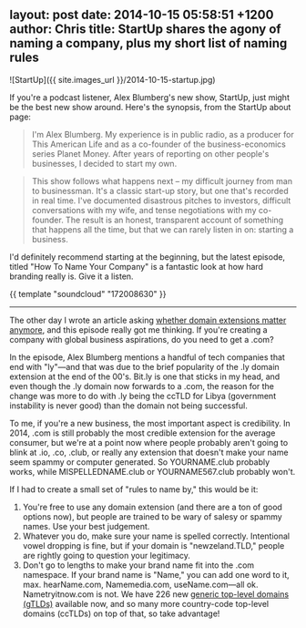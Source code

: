 layout: post
date: 2014-10-15 05:58:51 +1200
author: Chris
title: StartUp shares the agony of naming a company, plus my short list of naming rules
----

<!-- excerpt -->

![StartUp]({{ site.images_url }}/2014-10-15-startup.jpg)

If you're a podcast listener, Alex Blumberg's new show, StartUp, just might be the best new show around. Here's the synopsis, from the StartUp about page:

>I'm Alex Blumberg. My experience is in public radio, as a producer for This American Life and as a co-founder of the business-economics series Planet Money. After years of reporting on other people's businesses, I decided to start my own.

>This show follows what happens next – my difficult journey from man to businessman. It's a classic start-up story, but one that's recorded in real time. I've documented disastrous pitches to investors, difficult conversations with my wife, and tense negotiations with my co-founder. The result is an honest, transparent account of something that happens all the time, but that we can rarely listen in on: starting a business.

I'd definitely recommend starting at the beginning, but the latest episode, titled "How To Name Your Company" is a fantastic look at how hard branding really is. Give it a listen. 

<!-- /excerpt -->

{{ template "soundcloud" "172008630" }}

***

The other day I wrote an article asking [whether domain extensions matter anymore](https://iwantmyname.com/blog/2014/10/do-domain-extensions-really-matter-anymore.html), and this episode really got me thinking. If you're creating a company with global business aspirations, do you need to get a .com?

In the episode, Alex Blumberg mentions a handful of tech companies that end with "ly"—and that was due to the brief popularity of the .ly domain extension at the end of the 00's. Bit.ly is one that sticks in my head, and even though the .ly domain now forwards to a .com, the reason for the change was more to do with .ly being the ccTLD for Libya (government instability is never good) than the domain not being successful. 

To me, if you're a new business, the most important aspect is credibility. In 2014, .com is still probably the most credible extension for the average consumer, but we're at a point now where people probably aren't going to blink at .io, .co, .club, or really any extension that doesn't make your name seem spammy or computer generated. So YOURNAME.club probably works, while MISPELLEDNAME.club or YOURNAME567.club probably won't. 

If I had to create a small set of "rules to name by," this would be it:

1. You're free to use any domain extension (and there are a ton of good options now), but people are trained to be wary of salesy or spammy names. Use your best judgement.
2. Whatever you do, make sure your name is spelled correctly. Intentional vowel dropping is fine, but if your domain is "newzeland.TLD," people are rightly going to question your legitimacy. 
3. Don't go to lengths to make your brand name fit into the .com namespace. If your brand name is "Name," you can add one word to it, max. hearName.com, Namemedia.com, useName.com—all ok. Nametryitnow.com is not. We have 226 new [generic top-level domains (gTLDs)](https://iwantmyname.com/domains/new-gtld-domain-extensions) available now, and so many more country-code top-level domains (ccTLDs) on top of that, so take advantage!
